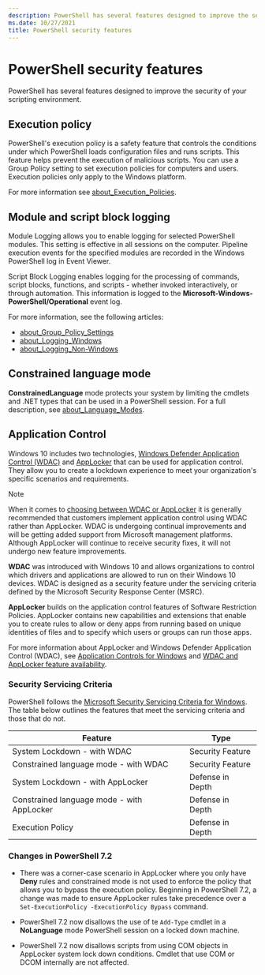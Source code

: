 ```yaml
---
description: PowerShell has several features designed to improve the security of your scripting environment.
ms.date: 10/27/2021
title: PowerShell security features
---
```

# PowerShell security features

PowerShell has several features designed to improve the security of your scripting environment.

## Execution policy

PowerShell's execution policy is a safety feature that controls the conditions under which
PowerShell loads configuration files and runs scripts. This feature helps prevent the execution of
malicious scripts. You can use a Group Policy setting to set execution policies for computers and
users. Execution policies only apply to the Windows platform.

For more information see [about_Execution_Policies][exe-policy].

## Module and script block logging

Module Logging allows you to enable logging for selected PowerShell modules. This setting is
effective in all sessions on the computer. Pipeline execution events for the specified modules
are recorded in the Windows PowerShell log in Event Viewer.

Script Block Logging enables logging for the processing of commands, script blocks,
functions, and scripts - whether invoked interactively, or through automation. This information is
logged to the **Microsoft-Windows-PowerShell/Operational** event log.

For more information, see the following articles:

- [about_Group_Policy_Settings][logging]
- [about_Logging_Windows][log-win]
- [about_Logging_Non-Windows][log-unix]

## Constrained language mode

**ConstrainedLanguage** mode protects your system by limiting the cmdlets and .NET types that can be used
in a PowerShell session. For a full description, see [about_Language_Modes][lang-modes].

## Application Control

Windows 10 includes two technologies, [Windows Defender Application Control (WDAC)][WDAC] and
[AppLocker][applocker] that can be used for application control. They allow you to create a lockdown
experience to meet your organization's specific scenarios and requirements.

> [!NOTE]
> When it comes to [choosing between WDAC or AppLocker][choosing] it is generally recommended that
> customers implement application control using WDAC rather than AppLocker. WDAC is undergoing
> continual improvements and will be getting added support from Microsoft management platforms.
> Although AppLocker will continue to receive security fixes, it will not undergo new feature
> improvements.

**WDAC** was introduced with Windows 10 and allows organizations to control which drivers and
applications are allowed to run on their Windows 10 devices. WDAC is designed as a security feature
under the servicing criteria defined by the Microsoft Security Response Center (MSRC).

**AppLocker** builds on the application control features of Software Restriction Policies.
AppLocker contains new capabilities and extensions that enable you to create rules to allow or deny
apps from running based on unique identities of files and to specify which users or groups can run
those apps.

For more information about AppLocker and Windows Defender Application Control (WDAC), see
[Application Controls for Windows][WDAC] and
[WDAC and AppLocker feature availability][availability].

### Security Servicing Criteria

PowerShell follows the [Microsoft Security Servicing Criteria for Windows][mssec].
The table below outlines the features that meet the servicing criteria and those that do not.

|                  Feature                   |       Type       |
| ------------------------------------------ | ---------------- |
| System Lockdown - with WDAC                | Security Feature |
| Constrained language mode - with WDAC      | Security Feature |
| System Lockdown - with AppLocker           | Defense in Depth |
| Constrained language mode - with AppLocker | Defense in Depth |
| Execution Policy                           | Defense in Depth |

### Changes in PowerShell 7.2

- There was a corner-case scenario in AppLocker where you only have **Deny** rules and constrained
  mode is not used to enforce the policy that allows you to bypass the execution policy. Beginning
  in PowerShell 7.2, a change was made to ensure AppLocker rules take precedence over a
  `Set-ExecutionPolicy -ExecutionPolicy Bypass` command.

- PowerShell 7.2 now disallows the use of te `Add-Type` cmdlet in a **NoLanguage** mode PowerShell
  session on a locked down machine.

- PowerShell 7.2 now disallows scripts from using COM objects in AppLocker system lock down
  conditions. Cmdlet that use COM or DCOM internally are not affected.

<!-- link references -->
[applocker]: /windows/security/threat-protection/windows-defender-application-control/applocker/what-is-applocker
[availability]: /windows/security/threat-protection/windows-defender-application-control/feature-availability
[choosing]: /windows/security/threat-protection/windows-defender-application-control/wdac-and-applocker-overview#choose-when-to-use-wdac-or-applocker
[exe-policy]: /powershell/module/microsoft.powershell.core/about/about_execution_policies
[lang-modes]: /powershell/module/microsoft.powershell.core/about/about_language_modes
[log-unix]: /powershell/module/microsoft.powershell.core/about/about_logging_non-windows
[log-win]: /powershell/module/microsoft.powershell.core/about/about_logging_windows
[logging]: /powershell/module/microsoft.powershell.core/about/about_group_policy_settings#turn-on-module-logging
[mssec]: https://www.microsoft.com/msrc/windows-security-servicing-criteria
[WDAC]: /windows/security/threat-protection/windows-defender-application-control/windows-defender-application-control
